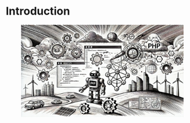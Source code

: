 # Introduction



<figure><img src="../.gitbook/assets/image (1) (1) (1) (1).png" alt=""><figcaption></figcaption></figure>
